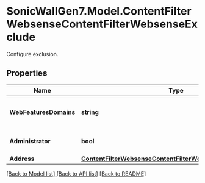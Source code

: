 # SonicWallGen7.Model.ContentFilterWebsenseContentFilterWebsenseExclude
Configure exclusion.

## Properties

Name | Type | Description | Notes
------------ | ------------- | ------------- | -------------
**WebFeaturesDomains** | **string** | Set excluded domains of block web features. | [optional] 
**Administrator** | **bool** | Enable exclude administrator. | [optional] 
**Address** | [**ContentFilterWebsenseContentFilterWebsenseExcludeAddress**](ContentFilterWebsenseContentFilterWebsenseExcludeAddress.md) |  | [optional] 

[[Back to Model list]](../README.md#documentation-for-models) [[Back to API list]](../README.md#documentation-for-api-endpoints) [[Back to README]](../README.md)

